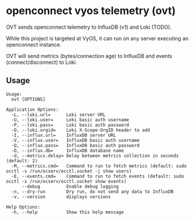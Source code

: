 # openconnect vyos telemetry (ovt)

OVT sends openconnect telemetry to InfluxDB (v1) and Loki (TODO).

While this project is targeted at VyOS, it can run on any server executing an
openconnect instance.

OVT will send metrics (bytes/connection age) to InfluxDB and events
(connect/disconnect) to Loki.

## Usage

```
Usage:
  ovt [OPTIONS]

Application Options:
  -L, --loki.url=      Loki server URL
  -U, --loki.user=     Loki basic auth username
  -P, --loki.pass=     Loki basic auth password
  -O, --loki.orgid=    Loki X-Scope-OrgID header to add
  -I, --influx.url=    InfluxDB server URL
  -V, --influx.user=   InfluxDB basic auth username
  -Q, --influx.pass=   InfluxDB basic auth password
  -D, --influx.db=     InfluxDB database name
  -d, --metrics.delay= Delay between metrics collection in seconds (default: 2)
  -M, --metrics.cmd=   Command to run to fetch metrics (default: sudo occtl -s /run/ocserv/occtl.socket -j show users)
  -E, --events.cmd=    Command to run to fetch events (default: sudo occtl -s /run/ocserv/occtl.socket show events)
      --debug          Enable debug logging
  -n, --dry-run        Dry run, do not send any data to InfluxDB
  -v, --version        displays versions

Help Options:
  -h, --help           Show this help message
```


